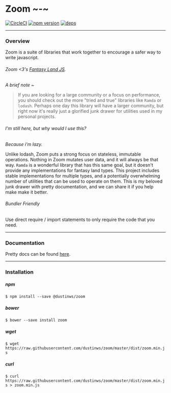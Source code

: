 # Zoom ~-~

[![CircleCI](https://circleci.com/gh/dustinws/zoom/tree/master.svg?style=shield)](https://circleci.com/gh/dustinws/zoom/tree/master)
[![npm version](https://badge.fury.io/js/%40dustinws%2Fzoom.svg)](https://badge.fury.io/js/%40dustinws%2Fzoom)
[![deps](https://david-dm.org/dustinws/zoom.svg)](https://david-dm.org/dustinws/zoom.svg)

---
### Overview

Zoom is a suite of libraries that work together to encourage a safer way to write javascript.

###### Zoom <3's [Fantasy Land JS](https://github.com/fantasyland/fantasy-land).

*A brief note ~*

> If you are looking for a large community or a focus on performance, you should check out the more "tried and true" libraries like `Ramda` or `lodash`. Perhaps one day this library will have a larger community, but right now it's really just a glorified junk drawer for utilities used in my personal projects.


###### I'm still here, but why would I use this?
*Because i'm lazy.*

Unlike lodash, Zoom puts a strong focus on stateless, immutable operations. Nothing in Zoom mutates user data, and it will always be that way. `Ramda` is a wonderful library that has this same goal, but it doesn't provide any implementations for fantasy land types. This project includes stable implementations for multiple types, and a potentially overwhelming number of utilities that can be used to operate on them. This is my beloved junk drawer with pretty documentation, and we can share it if you help make make it better.

###### Bundler Friendly
Use direct require / import statements to only require the code that you need.

---
### Documentation
Pretty docs can be found [here](https://dustinws.github.io/zoom/).

---
### Installation

##### npm
`$ npm install --save @dustinws/zoom`

##### bower
`$ bower --save install zoom`

##### wget
`$ wget https://raw.githubusercontent.com/dustinws/zoom/master/dist/zoom.min.js`

##### curl
`$ curl https://raw.githubusercontent.com/dustinws/zoom/master/dist/zoom.min.js > zoom.min.js`
